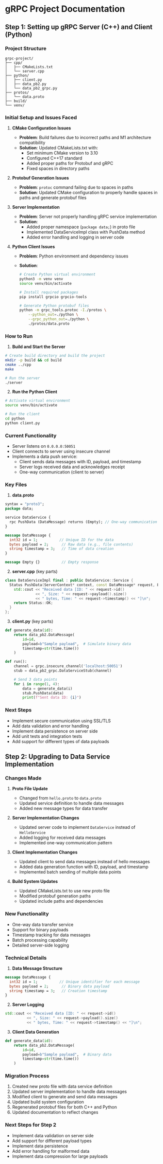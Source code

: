 # gRPC Project Documentation

## Step 1: Setting up gRPC Server (C++) and Client (Python)

### Project Structure

```
grpc-project/
├── cpp/
│   ├── CMakeLists.txt
│   └── server.cpp
├── python/
│   ├── client.py
│   ├── data_pb2.py
│   └── data_pb2_grpc.py
├── protos/
│   └── data.proto
├── build/
└── venv/
```

### Initial Setup and Issues Faced

1. **CMake Configuration Issues**

   - **Problem**: Build failures due to incorrect paths and M1 architecture compatibility
   - **Solution**: Updated CMakeLists.txt with:
     - Set minimum CMake version to 3.10
     - Configured C++17 standard
     - Added proper paths for Protobuf and gRPC
     - Fixed spaces in directory paths

2. **Protobuf Generation Issues**

   - **Problem**: `protoc` command failing due to spaces in paths
   - **Solution**: Updated CMake configuration to properly handle spaces in paths and generate protobuf files

3. **Server Implementation**

   - **Problem**: Server not properly handling gRPC service implementation
   - **Solution**:
     - Added proper namespace (`package data;`) in proto file
     - Implemented DataServiceImpl class with PushData method
     - Added error handling and logging in server code

4. **Python Client Issues**

   - **Problem**: Python environment and dependency issues
   - **Solution**:

     ```bash
     # Create Python virtual environment
     python3 -m venv venv
     source venv/bin/activate

     # Install required packages
     pip install grpcio grpcio-tools

     # Generate Python protobuf files
     python -m grpc_tools.protoc -I./protos \
         --python_out=./python \
         --grpc_python_out=./python \
         ./protos/data.proto
     ```

### How to Run

1. **Build and Start the Server**

```bash
# Create build directory and build the project
mkdir -p build && cd build
cmake ../cpp
make

# Run the server
./server
```

2. **Run the Python Client**

```bash
# Activate virtual environment
source venv/bin/activate

# Run the client
cd python
python client.py
```

### Current Functionality

- Server listens on `0.0.0.0:50051`
- Client connects to server using insecure channel
- Implements a data push service:
  - Client sends data messages with ID, payload, and timestamp
  - Server logs received data and acknowledges receipt
  - One-way communication (client to server)

### Key Files

1. **data.proto**

```protobuf
syntax = "proto3";
package data;

service DataService {
  rpc PushData (DataMessage) returns (Empty); // One-way communication (no reply)
}

message DataMessage {
  int32 id = 1;          // Unique ID for the data
  bytes payload = 2;      // Raw data (e.g., file contents)
  string timestamp = 3;   // Time of data creation
}

message Empty {}          // Empty response
```

2. **server.cpp** (key parts)

```cpp
class DataServiceImpl final : public DataService::Service {
  Status PushData(ServerContext* context, const DataMessage* request, Empty* reply) override {
    std::cout << "Received data [ID: " << request->id()
              << ", Size: " << request->payload().size()
              << " bytes, Time: " << request->timestamp() << "]\n";
    return Status::OK;
  }
};
```

3. **client.py** (key parts)

```python
def generate_data(id):
    return data_pb2.DataMessage(
        id=id,
        payload=b"Sample payload",  # Simulate binary data
        timestamp=str(time.time())
    )

def run():
    channel = grpc.insecure_channel('localhost:50051')
    stub = data_pb2_grpc.DataServiceStub(channel)

    # Send 3 data points
    for i in range(1, 4):
        data = generate_data(i)
        stub.PushData(data)
        print(f"Sent data ID: {i}")
```

### Next Steps

- Implement secure communication using SSL/TLS
- Add data validation and error handling
- Implement data persistence on server side
- Add unit tests and integration tests
- Add support for different types of data payloads

## Step 2: Upgrading to Data Service Implementation

### Changes Made

1. **Proto File Update**

   - Changed from `hello.proto` to `data.proto`
   - Updated service definition to handle data messages
   - Added new message types for data transfer

2. **Server Implementation Changes**

   - Updated server code to implement `DataService` instead of `HelloService`
   - Added logging for received data messages
   - Implemented one-way communication pattern

3. **Client Implementation Changes**

   - Updated client to send data messages instead of hello messages
   - Added data generation function with ID, payload, and timestamp
   - Implemented batch sending of multiple data points

4. **Build System Updates**
   - Updated CMakeLists.txt to use new proto file
   - Modified protobuf generation paths
   - Updated include paths and dependencies

### New Functionality

- One-way data transfer service
- Support for binary payloads
- Timestamp tracking for data messages
- Batch processing capability
- Detailed server-side logging

### Technical Details

1. **Data Message Structure**

```protobuf
message DataMessage {
  int32 id = 1;          // Unique identifier for each message
  bytes payload = 2;      // Binary data payload
  string timestamp = 3;   // Creation timestamp
}
```

2. **Server Logging**

```cpp
std::cout << "Received data [ID: " << request->id()
          << ", Size: " << request->payload().size()
          << " bytes, Time: " << request->timestamp() << "]\n";
```

3. **Client Data Generation**

```python
def generate_data(id):
    return data_pb2.DataMessage(
        id=id,
        payload=b"Sample payload",  # Binary data
        timestamp=str(time.time())
    )
```

### Migration Process

1. Created new proto file with data service definition
2. Updated server implementation to handle data messages
3. Modified client to generate and send data messages
4. Updated build system configuration
5. Regenerated protobuf files for both C++ and Python
6. Updated documentation to reflect changes

### Next Steps for Step 2

- Implement data validation on server side
- Add support for different payload types
- Implement data persistence
- Add error handling for malformed data
- Implement data compression for large payloads
